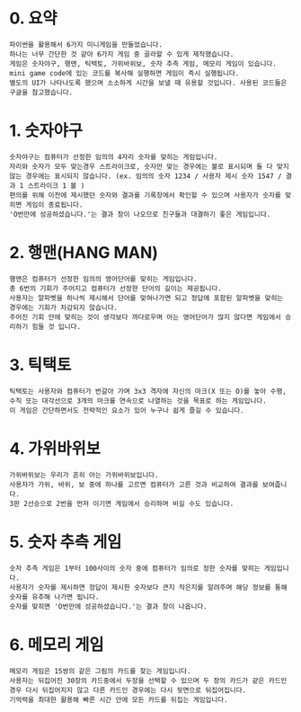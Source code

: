 # 0. 요약
    파이썬을 활용해서 6가지 미니게임을 만들었습니다. 
    하나는 너무 간단한 것 같아 6가지 게임 중 골라할 수 있게 제작했습니다. 
    게임은 숫자야구, 행맨, 틱택토, 가위바위보, 숫자 추측 게임, 메모리 게임이 있습니다. 
    mini game code에 있는 코드를 복사해 실행하면 게임이 즉시 실행됩니다. 
    별도의 UI가 나타나도록 했으며 소소하게 시간을 보낼 때 유용할 것입니다. 사용된 코드들은 구글을 참고했습니다.  
# 1. 숫자야구
    숫자야구는 컴퓨터가 선정한 임의의 4자리 숫자를 맞히는 게임입니다. 
    자리와 숫자가 모두 맞는경우 스트라이크로, 숫자만 맞는 경우에는 볼로 표시되며 둘 다 맞지 않는 경우에는 표시되지 않습니다. (ex. 임의의 숫자 1234 / 사용자 제시 숫자 1547 / 결과 1 스트라이크 1 볼 ) 
    편의를 위해 이전에 제시했던 숫자와 결과를 기록창에서 확인할 수 있으며 사용자가 숫자를 맞히면 게임이 종료됩니다. 
    'O번만에 성공하셨습니다.'는 결과 창이 나오므로 친구들과 대결하기 좋은 게임입니다.
# 2. 행맨(HANG MAN)
    행맨은 컴퓨터가 선정한 임의의 영어단어를 맞히는 게임입니다. 
    총 6번의 기회가 주어지고 컴퓨터가 선정한 단어의 길이는 제공됩니다. 
    사용자는 알파벳을 하나씩 제시해서 단어를 맞혀나가면 되고 정답에 포함된 알파벳을 맞히는 경우에는 기회가 차감되지 않습니다. 
    주어진 기회 안에 맞히는 것이 생각보다 까다로우며 아는 영어단어가 많지 않다면 게임에서 승리하기 힘들 것 입니다.
# 3. 틱택토
    틱택토는 사용자와 컴퓨터가 번갈아 가며 3x3 격자에 자신의 마크(X 또는 O)를 놓아 수평, 수직 또는 대각선으로 3개의 마크를 연속으로 나열하는 것을 목표로 하는 게임입니다. 
    이 게임은 간단하면서도 전략적인 요소가 있어 누구나 쉽게 즐길 수 있습니다.
# 4. 가위바위보
    가위바위보는 우리가 흔히 아는 가위바위보입니다. 
    사용자가 가위, 바위, 보 중에 하나를 고르면 컴퓨터가 고른 것과 비교하여 결과를 보여줍니다. 
    3판 2선승으로 2번을 먼저 이기면 게임에서 승리하며 비길 수도 있습니다.
# 5. 숫자 추측 게임
    숫자 추측 게임은 1부터 100사이의 숫자 중에 컴퓨터가 임의로 정한 숫자를 맞히는 게임입니다. 
    사용자가 숫자를 제시하면 정답이 제시한 숫자보다 큰지 작은지를 알려주며 해당 정보를 통해 숫자를 유추해 나가면 됩니다. 
    숫자를 맞히면 'O번만에 성공하셨습니다.'는 결과 창이 나옵니다.
# 6. 메모리 게임
    메모리 게임은 15쌍의 같은 그림의 카드를 찾는 게임입니다. 
    사용자는 뒤집어진 30장의 카드중에서 두장을 선택할 수 있으며 두 장의 카드가 같은 카드인 경우 다시 뒤집어지지 않고 다른 카드인 경우에는 다시 뒷면으로 뒤집어집니다. 
    기억력을 최대한 활용해 빠른 시간 안에 모든 카드를 뒤집는 게임입니다.
